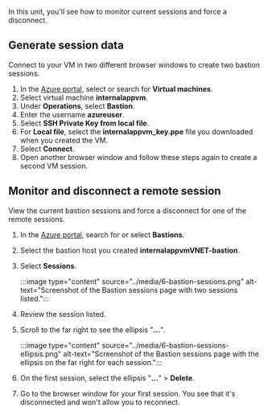 In this unit, you'll see how to monitor current sessions and force a disconnect. 

## Generate session data

Connect to your VM in two different browser windows to create two bastion sessions.

1. In the [Azure portal](https://portal.azure.com/learn.docs.microsoft.com?azure-portal=true), select or search for **Virtual machines**.
1. Select virtual machine **internalappvm**.
1. Under **Operations**, select **Bastion**.
1. Enter the username **azureuser**.
1. Select **SSH Private Key from local file**. 
1. For **Local file**, select the **internalappvm_key.ppe** file you downloaded when you created the VM.
1. Select **Connect**.
1. Open another browser window and follow these steps again to create a second VM session.

## Monitor and disconnect a remote session

View the current bastion sessions and force a disconnect for one of the remote sessions.
 
1. In the [Azure portal](https://portal.azure.com/learn.docs.microsoft.com?azure-portal=true), search for or select **Bastions**.
1. Select the bastion host you created **internalappvmVNET-bastion**.
1. Select **Sessions**.

   :::image type="content" source="../media/6-bastion-sessions.png" alt-text="Screenshot of the Bastion sessions page with two sessions listed.":::

1. Review the session listed.
1. Scroll to the far right to see the ellipsis "**...**".

   :::image type="content" source="../media/6-bastion-sessions-ellipsis.png" alt-text="Screenshot of the Bastion sessions page with the ellipsis on the far right for each session.":::

1. On the first session, select the ellipsis "**...**" > **Delete**.
1. Go to the browser window for your first session. You see that it's disconnected and won't allow you to reconnect.
